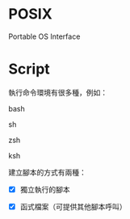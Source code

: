 # POSIX
Portable OS Interface


# Script

執行命令環境有很多種，例如：

bash

sh

zsh

ksh

建立腳本的方式有兩種：

-[X] 獨立執行的腳本

-[X] 函式檔案（可提供其他腳本呼叫）
